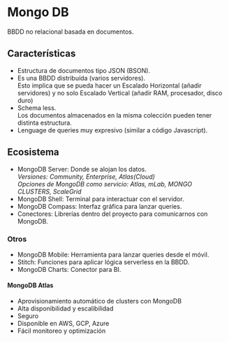 # Mongo DB

BBDD no relacional basada en documentos.

## Características

* Estructura de documentos tipo JSON (BSON).
* Es una BBDD distribuída (varios servidores).   
Esto implica que se pueda hacer un Escalado Horizontal (añadir servidores) y no solo Escalado Vertical (añadir RAM, procesador, disco duro)
* Schema less.   
Los documentos almacenados en la misma colección pueden tener distinta estructura.
* Lenguage de queries muy expresivo (similar a código Javascript).

## Ecosistema 

* MongoDB Server: Donde se alojan los datos.   
*Versiones: Community, Enterprise, Atlas(Cloud)*   
*Opciones de MongoDB como servicio: Atlas, mLab, MONGO CLUSTERS, ScaleGrid*
* MongoDB Shell: Terminal para interactuar con el servidor.
* MongoDB Compass: Interfaz gráfica para lanzar queries.
* Conectores: Librerías dentro del proyecto para comunicarnos con MongoDB.

### Otros

* MongoDB Mobile: Herramienta para lanzar queries desde el móvil.
* Stitch: Funciones para aplicar lógica serverless en la BBDD.
* MongoDB Charts: Conector para BI.

#### MongoDB Atlas

* Aprovisionamiento automático de clusters con MongoDB
* Alta disponibilidad y escalibilidad
* Seguro
* Disponible en AWS, GCP, Azure
* Fácil monitoreo y optimización